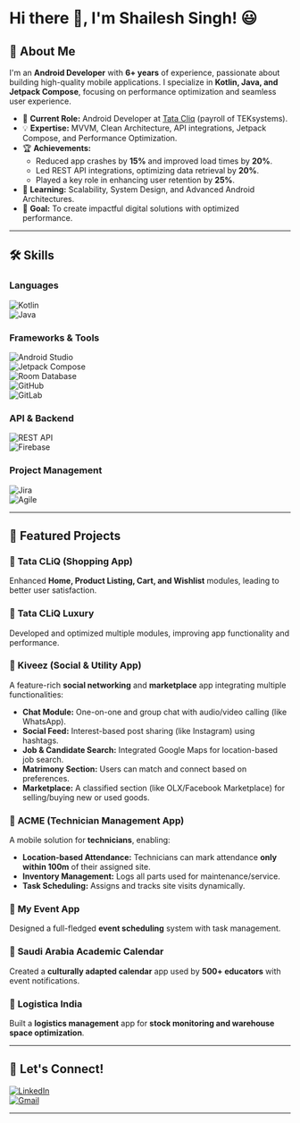 # Hi there 👋, I'm Shailesh Singh! 😃

## 🚀 About Me  
I'm an **Android Developer** with **6+ years** of experience, passionate about building high-quality mobile applications. I specialize in **Kotlin, Java, and Jetpack Compose**, focusing on performance optimization and seamless user experience.  

- 🔭 **Current Role:** Android Developer at [Tata Cliq](https://www.tatacliq.com/) (payroll of TEKsystems).  
- 💡 **Expertise:** MVVM, Clean Architecture, API integrations, Jetpack Compose, and Performance Optimization.  
- 🏆 **Achievements:**  
  - Reduced app crashes by **15%** and improved load times by **20%**.  
  - Led REST API integrations, optimizing data retrieval by **20%**.  
  - Played a key role in enhancing user retention by **25%**.  
- 🌱 **Learning:** Scalability, System Design, and Advanced Android Architectures.  
- 🎯 **Goal:** To create impactful digital solutions with optimized performance.  

---

## 🛠️ Skills  

### Languages  
![Kotlin](https://img.shields.io/badge/kotlin-%237F52FF.svg?style=for-the-badge&logo=kotlin&logoColor=white)  
![Java](https://img.shields.io/badge/java-%23ED8B00.svg?style=for-the-badge&logo=openjdk&logoColor=white)  

### Frameworks & Tools  
![Android Studio](https://img.shields.io/badge/android%20studio-346ac1?style=for-the-badge&logo=android%20studio&logoColor=white)  
![Jetpack Compose](https://img.shields.io/badge/jetpack%20compose-009688?style=for-the-badge&logo=android&logoColor=white)  
![Room Database](https://img.shields.io/badge/room%20database-FFD700?style=for-the-badge&logo=sqlite&logoColor=black)  
![GitHub](https://img.shields.io/badge/github-181717.svg?style=for-the-badge&logo=github&logoColor=white)  
![GitLab](https://img.shields.io/badge/gitlab-FC6D26.svg?style=for-the-badge&logo=gitlab&logoColor=white)  

### API & Backend  
![REST API](https://img.shields.io/badge/REST%20API-005571?style=for-the-badge&logo=api&logoColor=white)  
![Firebase](https://img.shields.io/badge/firebase-a08021?style=for-the-badge&logo=firebase&logoColor=ffcd34)  

### Project Management  
![Jira](https://img.shields.io/badge/jira-%230A0FFF.svg?style=for-the-badge&logo=jira&logoColor=white)  
![Agile](https://img.shields.io/badge/Agile%20Development-0052CC?style=for-the-badge)  

---

## 📱 Featured Projects  

### 🔹 **Tata CLiQ (Shopping App)**
Enhanced **Home, Product Listing, Cart, and Wishlist** modules, leading to better user satisfaction.  

### 🔹 **Tata CLiQ Luxury**
Developed and optimized multiple modules, improving app functionality and performance.  

### 🔹 **Kiveez (Social & Utility App)**
A feature-rich **social networking** and **marketplace** app integrating multiple functionalities:
- **Chat Module:** One-on-one and group chat with audio/video calling (like WhatsApp).  
- **Social Feed:** Interest-based post sharing (like Instagram) using hashtags.  
- **Job & Candidate Search:** Integrated Google Maps for location-based job search.  
- **Matrimony Section:** Users can match and connect based on preferences.  
- **Marketplace:** A classified section (like OLX/Facebook Marketplace) for selling/buying new or used goods.  

### 🔹 **ACME (Technician Management App)**
A mobile solution for **technicians**, enabling:
- **Location-based Attendance:** Technicians can mark attendance **only within 100m** of their assigned site.  
- **Inventory Management:** Logs all parts used for maintenance/service.  
- **Task Scheduling:** Assigns and tracks site visits dynamically.  

### 🔹 **My Event App**
Designed a full-fledged **event scheduling** system with task management.  

### 🔹 **Saudi Arabia Academic Calendar**
Created a **culturally adapted calendar** app used by **500+ educators** with event notifications.  

### 🔹 **Logistica India**
Built a **logistics management** app for **stock monitoring and warehouse space optimization**.  

---

## 🤝 Let's Connect!  

[![LinkedIn](https://img.shields.io/badge/linkedin-%230077B5.svg?&style=for-the-badge&logo=linkedin&logoColor=white)](https://www.linkedin.com/in/shailesh-singh-8a5108124/)  
[![Gmail](https://img.shields.io/badge/gmail-%23EE0000.svg?&style=for-the-badge&logo=gmail&logoColor=white)](mailto:shailesh2771993@gmail.com)  

---
